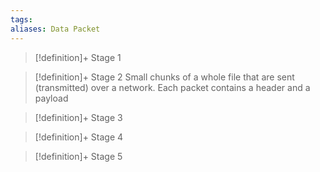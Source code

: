 ```yaml
---
tags:
aliases: Data Packet
---
```


> [!definition]+ Stage 1
>

> [!definition]+ Stage 2
> Small chunks of a whole file that are sent (transmitted) over a network. Each packet contains a header and a payload

> [!definition]+ Stage 3
>

> [!definition]+ Stage 4
>

> [!definition]+ Stage 5
>



